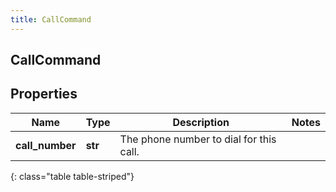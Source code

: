 ```yaml
---
title: CallCommand
---
```

## CallCommand

## Properties

|Name | Type | Description | Notes|
|------------ | ------------- | ------------- | -------------|
| **call_number** | **str** | The phone number to dial for this call. | |
{: class="table table-striped"}


